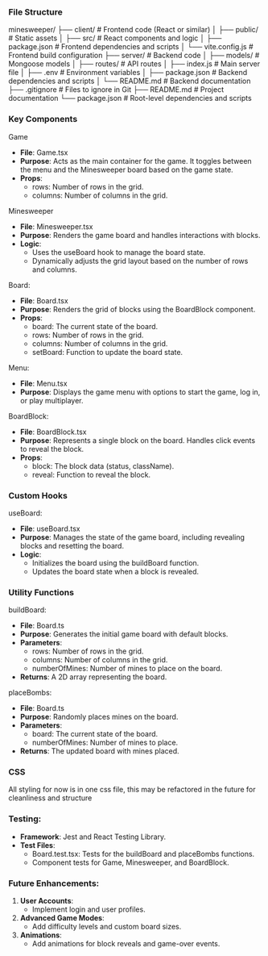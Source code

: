 ### File Structure
minesweeper/
├── client/                 # Frontend code (React or similar)
│   ├── public/             # Static assets
│   ├── src/                # React components and logic
│   ├── package.json        # Frontend dependencies and scripts
│   └── vite.config.js      # Frontend build configuration
├── server/                 # Backend code
│   ├── models/             # Mongoose models
│   ├── routes/             # API routes
│   ├── index.js            # Main server file
│   ├── .env                # Environment variables
│   ├── package.json        # Backend dependencies and scripts
│   └── README.md           # Backend documentation
├── .gitignore              # Files to ignore in Git
├── README.md               # Project documentation
└── package.json            # Root-level dependencies and scripts

### Key Components

Game

- **File**: Game.tsx
- **Purpose**: Acts as the main container for the game. It toggles between the menu and the Minesweeper board based on the game state.
- **Props**:
    - rows: Number of rows in the grid.
    - columns: Number of columns in the grid.

Minesweeper

- **File**: Minesweeper.tsx
- **Purpose**: Renders the game board and handles interactions with blocks.
- **Logic**:
    - Uses the useBoard hook to manage the board state.
    - Dynamically adjusts the grid layout based on the number of rows and columns.

Board:

- **File**: Board.tsx
- **Purpose**: Renders the grid of blocks using the BoardBlock component.
- **Props**:
    - board: The current state of the board.
    - rows: Number of rows in the grid.
    - columns: Number of columns in the grid.
    - setBoard: Function to update the board state.

Menu:

- **File**: Menu.tsx
- **Purpose**: Displays the game menu with options to start the game, log in, or play multiplayer.

BoardBlock:

- **File**: BoardBlock.tsx
- **Purpose**: Represents a single block on the board. Handles click events to reveal the block.
- **Props**:
    - block: The block data (status, className).
    - reveal: Function to reveal the block.

### Custom Hooks

useBoard:

- **File**: useBoard.tsx
- **Purpose**: Manages the state of the game board, including revealing blocks and resetting the board.
- **Logic**:
    - Initializes the board using the buildBoard function.
    - Updates the board state when a block is revealed.


### Utility Functions

buildBoard:

- **File**: Board.ts
- **Purpose**: Generates the initial game board with default blocks.
- **Parameters**:
    - rows: Number of rows in the grid.
    - columns: Number of columns in the grid.
    - numberOfMines: Number of mines to place on the board.
- **Returns**: A 2D array representing the board.

placeBombs:

- **File**: Board.ts
- **Purpose**: Randomly places mines on the board.
- **Parameters**:
    - board: The current state of the board.
    - numberOfMines: Number of mines to place.
- **Returns**: The updated board with mines placed.


### CSS

All styling for now is in one css file, this may be refactored in the future for cleanliness and structure

### Testing:

- **Framework**: Jest and React Testing Library.
- **Test Files**:
    - Board.test.tsx: Tests for the buildBoard and placeBombs functions.
    - Component tests for Game, Minesweeper, and BoardBlock.

### Future Enhancements:

1. **User Accounts**:
    - Implement login and user profiles.
2. **Advanced Game Modes**:
    - Add difficulty levels and custom board sizes.
3. **Animations**:
    - Add animations for block reveals and game-over events.